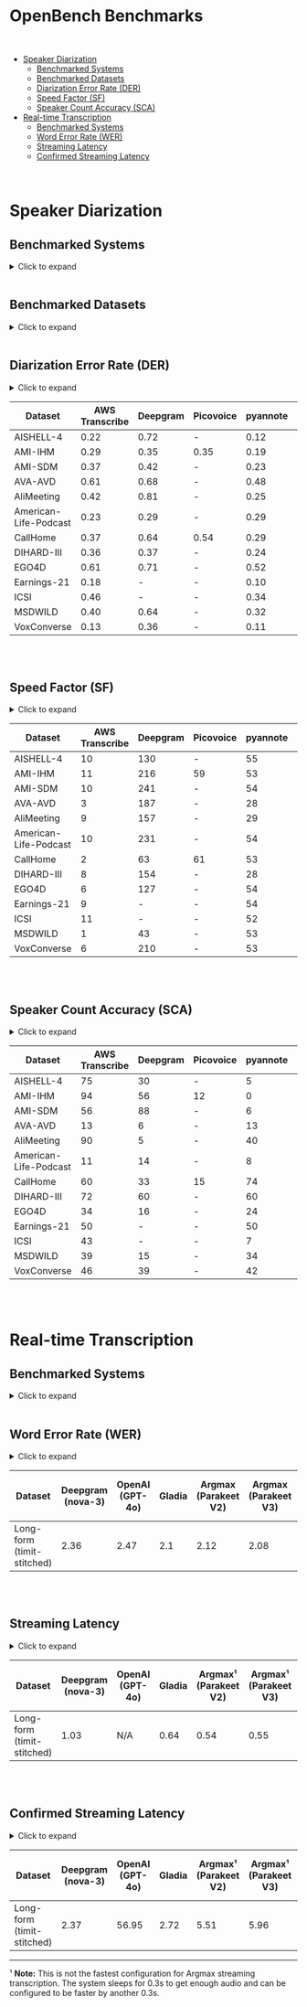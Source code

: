 # OpenBench Benchmarks

<br/>

- [Speaker Diarization](#speaker-diarization)
  - [Benchmarked Systems](#benchmarked-systems)
  - [Benchmarked Datasets](#benchmarked-datasets)
  - [Diarization Error Rate (DER)](#diarization-error-rate-der)
  - [Speed Factor (SF)](#speed-factor-sf)
  - [Speaker Count Accuracy (SCA)](#speaker-count-accuracy-sca)
- [Real-time Transcription](#real-time-transcription)
  - [Benchmarked Systems](#benchmarked-systems-1)
  - [Word Error Rate (WER)](#word-error-rate-wer)
  - [Streaming Latency](#streaming-latency)
  - [Confirmed Streaming Latency](#confirmed-streaming-latency)

<br/>

# Speaker Diarization 

## Benchmarked Systems

<details>
<summary>Click to expand</summary>

> **Note:** If a cell in the tables below is `-`, it means that the system/dataset combination was not evaluated due to timeout constaints or lack of credits.

### AWS Transcribe
- **Latest Run:** `2025-02-17`
- **Model Version:** `default`
- **Configuration:** Using `AWS Transcribe` API with `ShowSpeakerLabels` enabled and `MaxSpeakerLabels` set to 30 (maximum allowed by the API). See [AWS Transcribe Documentation](https://docs.aws.amazon.com/transcribe/latest/dg/diarization.html) for more details.
- **Code Reference:** [openbench/pipeline/diarization/aws](https://github.com/argmaxinc/OpenBench/blob/main/src/openbench/pipeline/diarization/aws.py)
- **Hardware**: Unknown (Cloud API)

### Deepgram
- **Latest Run:** `2025-06-27`
- **Model Version:** `nova-3`
- **Configuration:** Using `Deepgram`'s Python SDK for transcription with `diarize` and `detect_language` enabled. See [deepgram-python-sdk](https://github.com/deepgram/deepgram-python-sdk) for more details.
- **Code Reference:** [openbench/pipeline/diarization/diarization_deepgram](https://github.com/argmaxinc/OpenBench/blob/main/src/openbench/pipeline/diarization/diarization_deepgram.py)
- **Hardware**: Unknown (Cloud API)

### Picovoice
- **Latest Run:** `2025-06-27`
- **Model Version:** `falcon`
- **Configuration:** Picovoice SDK does not allow configuration. See [Picovoice's Documentation](https://picovoice.ai/docs/quick-start/falcon-python/) for more details.
- **Code Reference:** [openbench/pipeline/diarization/picovoice](https://github.com/argmaxinc/OpenBench/blob/main/src/openbench/pipeline/diarization/picovoice.py)
- **Hardware**: M2 Ultra Mac Studio

### pyannote
- **Latest Run:** `2025-02-17`
- **Model Version:** `speaker-diarization-3.1`
- **Configuration:** `Pyannote` OSS using [pyannote-audio](https://github.com/pyannote/pyannote-audio) version v3.3.2 and default settings for [pyannote/speaker-diarization-3.1](https://huggingface.co/pyannote/speaker-diarization-3.1) running inference with `float16` precision.
- **Code Reference:** [openbench/pipeline/diarization/pyannote/pipeline](https://github.com/argmaxinc/OpenBench/blob/main/src/openbench/pipeline/diarization/pyannote/pipeline.py)
- **Hardware**: M2 Ultra Mac Studio

### pyannoteAI
- **Latest Run:** `2025-02-17`
- **Model Version:** `pyannote-flagship (default)`
- **Configuration:** Job polling based on `X-RateLimit-Remaining` and `X-RateLimit-Reset` headers which leads to sub-second polling checks. See [pyannoteAI Documentation](https://docs.pyannote.ai/api-reference/diarize) for more details.
- **Code Reference:** [openbench/pipeline/diarization/pyannote-api](https://github.com/argmaxinc/OpenBench/blob/main/src/openbench/pipeline/diarization/pyannote_api.py)
- **Hardware**: Unknown (Cloud API)

### Argmax
- **Latest Run:** `2025-05-29`
- **Model Version:** `pyannote-v3`
- **Configuration:** Argmax SDK `SpeakerKit` CLI with default settings. See [Interspeech 2025 Paper](https://www.isca-archive.org/interspeech_2025/durmus25_interspeech.html) for more details.
- **Code Reference:** [openbench/pipeline/diarization/speakerkit](https://github.com/argmaxinc/OpenBench/blob/main/src/openbench/pipeline/diarization/speakerkit.py)
- **Hardware**: M2 Ultra Mac Studio

</details>

<br/>

## Benchmarked Datasets

<details>
<summary>Click to expand</summary>

### AISHELL-4
- **Language:** Chinese
- **Domain:** In-Person Meeting
- **Description:** A large-scale Chinese meeting dataset containing multi-speaker conversations recorded in real meeting rooms with multiple microphones.

### AMI-IHM
- **Language:** English
- **Domain:** In-Person Meeting
- **Description:** The AMI Individual Headset Microphone dataset contains English meeting recordings where each participant wears a headset microphone, providing clean individual speaker audio.

### AMI-SDM
- **Language:** English
- **Domain:** In-Person Meeting
- **Description:** The AMI Single Distant Microphone dataset contains the same meetings as AMI-IHM but recorded using a single microphone placed in the center of the room, creating more challenging audio conditions.

### AVA-AVD
- **Language:** Multilingual
- **Domain:** YouTube/In-the-Wild
- **Description:** The AVA Audio-Visual Diarization dataset contains YouTube videos with diverse content types, languages, and recording conditions, making it challenging for speaker diarization systems.

### AliMeeting
- **Language:** Chinese
- **Domain:** In-Person Meeting
- **Description:** A Chinese meeting dataset featuring real-world business meetings with multiple speakers, overlapping speech, and natural conversation patterns.

### American-Life-Podcast
- **Language:** English
- **Domain:** Podcast
- **Description:** A collection of podcast episodes from "This American Life" featuring interviews, storytelling, and conversational content with varying audio quality and speaker dynamics.

### CALLHOME
- **Language:** Multilingual
- **Domain:** Phone Call
- **Description:** A collection of telephone conversations in multiple languages, featuring natural speech patterns and the audio quality challenges typical of phone calls.

### DIHARD-III
- **Language:** Multilingual
- **Domain:** Multi Domain
- **Description:** The DIHARD-III challenge dataset contains diverse audio recordings from multiple domains (meetings, courts, audiobooks, etc.) in various languages, designed to test robust speaker diarization systems.

### EGO4D
- **Language:** Multilingual
- **Domain:** In-the-Wild
- **Description:** A large-scale egocentric video dataset captured from first-person perspectives, containing natural conversations and interactions in real-world environments with varying audio conditions.

### Earnings-21
- **Language:** English
- **Domain:** Meeting
- **Description:** A dataset of corporate earnings call recordings featuring financial presentations and Q&A sessions with executives, analysts, and investors.

### ICSI
- **Language:** English
- **Domain:** In-Person Meeting
- **Description:** The ICSI Meeting Corpus contains academic research meetings with multiple participants, featuring technical discussions and natural conversation flow.

### MSDWILD
- **Language:** Multilingual
- **Domain:** YouTube/In-the-Wild
- **Description:** A diverse collection of YouTube videos featuring multiple speakers in various languages and contexts, including interviews, discussions, and entertainment content.

### VoxConverse
- **Language:** English
- **Domain:** YouTube/In-the-Wild
- **Description:** A dataset of English YouTube videos containing multi-speaker conversations from various content types, including interviews, debates, and talk shows.

</details>

<br/>

## Diarization Error Rate (DER)

<details>
<summary>Click to expand</summary>


**What it measures:** DER quantifies how accurately a system identifies "who spoke when" in an audio recording. It measures the total time that speakers are incorrectly labeled, including missed speech, falsely detected speech, and speaker confusion.

**How to interpret:** Lower values are better. A DER of 0.0 would be perfect (no errors), while 1.0 means 100% error. A DER of 0.20 means 20% of the audio time has speaker labeling errors.

**Example:** In a 10-minute conversation, a DER of 0.15 means that for 1.5 minutes total, the system either missed speech, detected non-existent speech, or confused which speaker was talking.

</details>

| Dataset                | AWS Transcribe            | Deepgram             | Picovoice | pyannote | pyannoteAI              | Argmax     |
|------------------------|---------------------------|----------------------|-----------|----------|-------------------------|------------|
| AISHELL-4              | 0.22                      | 0.72                 | -         | 0.12     | 0.11                    | 0.13       |
| AMI-IHM                | 0.29                      | 0.35                 | 0.35      | 0.19     | 0.16                    | 0.21       |
| AMI-SDM                | 0.37                      | 0.42                 | -         | 0.23     | 0.18                    | 0.24       |
| AVA-AVD                | 0.61                      | 0.68                 | -         | 0.48     | 0.47                    | 0.52       |
| AliMeeting             | 0.42                      | 0.81                 | -         | 0.25     | 0.19                    | 0.26       |
| American-Life-Podcast  | 0.23                      | 0.29                 | -         | 0.29     | 0.29                    | 0.37       |
| CallHome               | 0.37                      | 0.64                 | 0.54      | 0.29     | 0.20                    | 0.31       |
| DIHARD-III             | 0.36                      | 0.37                 | -         | 0.24     | 0.17                    | 0.24       |
| EGO4D                  | 0.61                      | 0.71                 | -         | 0.52     | 0.46                    | 0.54       |
| Earnings-21            | 0.18                      | -                    | -         | 0.10     | 0.09                    | 0.09       |
| ICSI                   | 0.46                      | -                    | -         | 0.34     | 0.31                    | 0.35       |
| MSDWILD                | 0.40                      | 0.64                 | -         | 0.32     | 0.26                    | 0.35       |
| VoxConverse            | 0.13                      | 0.36                 | -         | 0.11     | 0.10                    | 0.12       |

<br/><br/>

## Speed Factor (SF)

<details>
<summary>Click to expand</summary>


**What it measures:** Speed Factor compares how much faster (or slower) a system processes audio compared to real-time. It's calculated as $SF = \dfrac{Duration_{audio}}{Duration_{prediction}}$.

**How to interpret:** Values above 1x mean the system is faster than real-time. Values below 1x mean slower than real-time. Higher values indicate faster processing.

**Example:** An SF of 10x means the system processes 10 seconds of audio in 1 second. An SF of 0.5x means it takes 2 seconds to process 1 second of audio.

</details>

| Dataset                 | AWS Transcribe | Deepgram | Picovoice | pyannote | pyannoteAI | SpeakerKit |
|-------------------------|---------------------------|----------------------|-----------|----------|-------------------------|------------|
| AISHELL-4               | 10                       | 130                  | -         | 55       | 62                     | 476        |
| AMI-IHM                 | 11                       | 216                  | 59        | 53       | 45                     | 463        |
| AMI-SDM                 | 10                       | 241                  | -         | 54       | 62                     | 458        |
| AVA-AVD                 | 3                        | 187                  | -         | 28       | 35                     | 426        |
| AliMeeting              | 9                        | 157                  | -         | 29       | 45                     | 442        |
| American-Life-Podcast   | 10                       | 231                  | -         | 54       | 58                     | 481        |
| CallHome                | 2                        | 63                   | 61        | 53       | 20                     | 263        |
| DIHARD-III              | 8                        | 154                  | -         | 28       | 39                     | 433        |
| EGO4D                   | 6                        | 127                  | -         | 54       | 34                     | 436        |
| Earnings-21             | 9                        | -                    | -         | 54       | 47                     | 496        |
| ICSI                    | 11                       | -                    | -         | 52       | 62                     | 447        |
| MSDWILD                 | 1                        | 43                   | -         | 53       | 15                     | 216        |
| VoxConverse             | 6                        | 210                  | -         | 53       | 50                     | 462        |

<br/><br/>

## Speaker Count Accuracy (SCA)

<details>
<summary>Click to expand</summary>


**What it measures:** SCA measures how accurately a system identifies the total number of unique speakers in an audio recording, regardless of when they spoke.

**How to interpret:** Expressed as a percentage, where 100% means perfect speaker count detection. Lower percentages indicate the system overestimated or underestimated the number of speakers.

**Example:** If there are 4 speakers in a recording and the system detects 3 speakers, the SCA would be 0%.

</details>

| Dataset                 | AWS Transcribe | Deepgram | Picovoice | pyannote | pyannoteAI | SpeakerKit |
|-------------------------|---------------------------|----------------------|-----------|----------|-------------------------|------------|
| AISHELL-4               | 75                       | 30                  | -         | 5       | 15                     | 5         |
| AMI-IHM                 | 94                       | 56                  | 12       | 0        | 12                     | 0         |
| AMI-SDM                 | 56                       | 88                  | -         | 6        | 12                     | 0         |
| AVA-AVD                 | 13                       | 6                  | -         | 13       | 9                      | 11        |
| AliMeeting              | 90                       | 5                  | -         | 40       | 55                     | 10        |
| American-Life-Podcast   | 11                       | 14                  | -         | 8        | 8                      | 8         |
| CallHome                | 60                       | 33                  | 15       | 74       | 48                     | 48         |
| DIHARD-III              | 72                       | 60                  | -         | 60       | 58                     | 25         |
| EGO4D                   | 34                       | 16                  | -         | 24       | 24                     | 32         |
| Earnings-21             | 50                       | -                    | -         | 50       | 64                     | 9          |
| ICSI                    | 43                       | -                    | -         | 7        | 13                     | 7         |
| MSDWILD                 | 39                       | 15                  | -         | 34       | 35                     | 26        |
| VoxConverse             | 46                       | 39                  | -         | 42       | 38                     | 23        |

</br><br/>
# Real-time Transcription 

## Benchmarked Systems

<details>
<summary>Click to expand</summary>

### Deepgram
- **Latest Run:** `08-12-2025`
- **Configuration:** [Code](https://github.com/argmaxinc/OpenBench/blob/main/src/openbench/pipeline/streaming_transcription/deepgram.py#L67)
- **Code Reference:** [openbench/pipeline/streaming_transcription/deepgram](https://github.com/argmaxinc/OpenBench/blob/main/src/openbench/pipeline/streaming_transcription/deepgram.py)
- **Hardware**: Unknown (Cloud API)

### OpenAI
- **Latest Run:** `08-12-2025`
- **Configuration:** [Code](https://github.com/argmaxinc/OpenBench/blob/main/src/openbench/pipeline/streaming_transcription/openai.py#L63)
- **Code Reference:** [openbench/pipeline/streaming_transcription/openai](https://github.com/argmaxinc/OpenBench/blob/main/src/openbench/pipeline/streaming_transcription/openai.py)
- **Hardware**: Unknown (Cloud API)

### Gladia
- **Latest Run:** `09-16-2025`
- **Configuration:** [Code](https://github.com/argmaxinc/OpenBench/blob/main/src/openbench/pipeline/streaming_transcription/gladia.py#L112)
- **Code Reference:** [openbench/pipeline/streaming_transcription/gladia](https://github.com/argmaxinc/OpenBench/blob/main/src/openbench/pipeline/streaming_transcription/gladia.py)
- **Hardware**: Unknown (Cloud API)

### Argmax (Parakeet V2)¹
- **Latest Run:** `09-12-2025`
- **Configuration:** Reuses the Deepgram pipeline with `DEEPGRAM_HOST_URL=ws://localhost:port` while [Argmax Local Server](https://www.argmaxinc.com/blog/argmax-local-server) is running with our compressed optimized model `--model parakeet-v2_476MB` at `ws://localhost:port`
- **Code Reference:** [openbench/pipeline/streaming_transcription/deepgram](https://github.com/argmaxinc/OpenBench/blob/main/src/openbench/pipeline/streaming_transcription/deepgram.py)
- **Hardware**: M2 Ultra Mac Studio

### Argmax (Parakeet V3)¹
- **Latest Run:** `09-12-2025`
- **Configuration:** Reuses the Deepgram pipeline with `DEEPGRAM_HOST_URL=ws://localhost:port` while [Argmax Local Server](https://www.argmaxinc.com/blog/argmax-local-server) is running with our compressed optimized model `--model parakeet-v3_494MB` at `ws://localhost:port`
- **Code Reference:** [openbench/pipeline/streaming_transcription/deepgram](https://github.com/argmaxinc/OpenBench/blob/main/src/openbench/pipeline/streaming_transcription/deepgram.py)
- **Hardware**: M2 Ultra Mac Studio

### Argmax (Whisper Large V3 Turbo)¹
- **Latest Run:** `09-12-2025`
- **Configuration:** Reuses the Deepgram pipeline with `DEEPGRAM_HOST_URL=ws://localhost:port` while [Argmax Local Server](https://www.argmaxinc.com/blog/argmax-local-server) is running with our compressed optimized model `--model large-v3-v20240930_626MB` at `ws://localhost:port`
- **Code Reference:** [openbench/pipeline/streaming_transcription/deepgram](https://github.com/argmaxinc/OpenBench/blob/main/src/openbench/pipeline/streaming_transcription/deepgram.py)
- **Hardware**: M2 Ultra Mac Studio

</details>
<br/>

## Word Error Rate (WER)

<details>
<summary>Click to expand</summary>


**What it measures:** WER measures speech-to-text accuracy by counting the word-level edits - substitutions, deletions, and insertions — needed to turn a transcript into the reference, then dividing by the reference length to give a percentage.

**How to interpret:** Lower values are better. A WER of 0.0% would be perfect (no errors), while 100% means complete error and values may exceeed 100%.

**Example:** In a 100-word reference transcript, a WER of 15% means there are 15 total word-level mistakes — some mix of substitutions (confusion), deletions (omission), and insertions (hallucination).

</details>

| Dataset        | Deepgram<br/>(nova-3) | OpenAI <br/>(GPT-4o) | Gladia |  Argmax <br/>(Parakeet V2) | Argmax <br/>(Parakeet V3) |  Argmax <br/>(Whisper Large V3 Turbo) |
|----------------|----------|-----------------|----------------------------|---------------------------------------|---------------------------------------|---------------------------------------|
| Long-form <br/>(timit-stitched) | 2.36                | 2.47           | 2.1                 | 2.12             | 2.08         | 2.17                             |

<br/><br/>
## Streaming Latency

<details>
<summary>Click to expand</summary>


**What it measures:** Streaming Latency measures the delay between when audio is sent to the system and when interim transcription (subject to change) results are received. Interim results are also referred to as partial, hypothesis and mutable results. Please refer to the [implementation](https://github.com/argmaxinc/OpenBench/blob/main/src/openbench/metric/streaming_latency_metrics/latency_metrics.py#L42) for details. This metric is adapted from Deepgram's [definition](https://developers.deepgram.com/docs/measuring-streaming-latency). The difference is that we rely on ground-truth timestamps from the dataset instaed of model-predicted timestamps.

**How to interpret:** Lower values are better. This represents how quickly the system provides interim transcription results during real-time transcription. Values closer to 0 indicate near real-time responsiveness. N/A indicates that the system does not allow interim results.

**Example:** A streaming latency of 0.5s means that on average, interim transcription results arrive 0.5 seconds after the corresponding audio was sent to the system.

</details>


| Dataset        | Deepgram<br/>(nova-3) | OpenAI <br/>(GPT-4o) | Gladia |  Argmax¹ <br/>(Parakeet V2) |  Argmax¹ <br/>(Parakeet V3) | Argmax¹ <br/>(Whisper Large V3 Turbo) |
|----------------|----------|-----------------|----------------------------|---------------------------------------|---------------------------------------|---------------------------------------|
| Long-form <br/>(timit-stitched) | 1.03 | N/A | 0.64  | 0.54 | 0.55 | 0.94  |

</br></br>

## Confirmed Streaming Latency

<details>
<summary>Click to expand</summary>


**What it measures:** Confirmed Streaming Latency measures the delay between when audio is sent to the system and when final transcription results are received. Final results are also referred to as confirmed, and immutable results. Please refer to the [implementation](https://github.com/argmaxinc/OpenBench/blob/main/src/openbench/metric/streaming_latency_metrics/latency_metrics.py#L42) for details. This metric is adapted from Deepgram's [definition](https://developers.deepgram.com/docs/measuring-streaming-latency). The difference is that we rely on ground-truth timestamps from the dataset instaed of model-predicted timestamps.

**How to interpret:** Lower values are better. This represents how quickly the system provides finalized transcription results during real-time transcription, in contrast to interim results which may still change. Values closer to 0 indicate near real-time responsiveness.

**Example:** A confirmed streaming latency of 2.0s means that on average, confirmed transcription results arrive 2.0 seconds after the corresponding audio was sent to the system. 

</details>

| Dataset        | Deepgram<br/>(nova-3) | OpenAI <br/>(GPT-4o) | Gladia |  Argmax¹ <br/>(Parakeet V2) |  Argmax¹ <br/>(Parakeet V3) | Argmax¹ <br/>(Whisper Large V3 Turbo) |
|----------------|----------|-----------------|----------------------------|---------------------------------------|---------------------------------------|---------------------------------------|
| Long-form <br/>(timit-stitched) | 2.37 | 56.95 | 2.72  | 5.51 | 5.96 | 2.51  |

---

¹ **Note:** This is not the fastest configuration for Argmax streaming transcription. The system sleeps for 0.3s to get enough audio and can be configured to be faster by another 0.3s.
